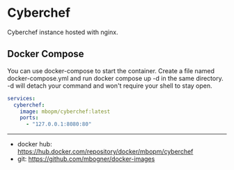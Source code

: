 # Cyberchef

Cyberchef instance hosted with nginx.

## Docker Compose

You can use docker-compose to start the container. Create a file named docker-compose.yml and run docker compose up -d
in the same directory. -d will detach your command and won't require your shell to stay open.

```yaml
services:
  cyberchef:
    image: mbopm/cyberchef:latest
    ports:
      - "127.0.0.1:8080:80"
```

----------

- docker hub: https://hub.docker.com/repository/docker/mbopm/cyberchef
- git: https://github.com/mbogner/docker-images